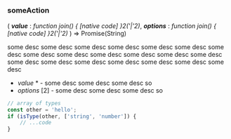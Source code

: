 ##
### someAction
( ***value*** : *function join() { [native code] }2('|'2)*, ***options*** : *function join() { [native code] }2('|'2)* ) => Promise(String)

some desc some desc some desc some desc some desc some desc some desc
some desc some desc some desc some desc some desc some desc some desc some desc some desc
some desc some desc some desc some desc

- *value* * - some desc some desc some desc so
- *options* [2] - some desc some desc some desc so

```js
// array of types
const other = 'hello';
if (isType(other, ['string', 'number']) {
    // ...code
}
```
